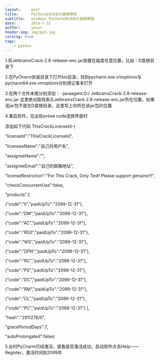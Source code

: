 ```yaml
---
layout:     post
title:      PyCharm2018永久破解教程
subtitle:   windows PyCharm2018永久破解教程
date:       2019-7-31
author:     youyr
header-img: img/py2.jpg
catalog: true
tags:
    - python
---
```


1.将JetbrainsCrack-2.8-release-enc.jar放置在磁盘任意位置，比如：D盘根目录下


2.在PyCharm安装目录下打开bin目录，找到pycharm.exe.vmoptions与pycharm64.exe.vmoptions分别用记事本打开


3.在两个文件末尾分别添加：
-javaagent:D:/ JetbrainsCrack-2.8-release-enc.jar
这里绝对路径表示JetbrainsCrack-2.8-release-enc.jar所在位置，如果该jar包不是在D盘根目录，这里写上你所在该jar包的位置


4.重启软件，在出现avtive code选择界面时

添加如下代码
ThisCrackLicenseId-{

"licenseId":"ThisCrackLicenseId",

"licenseeName":"自己的用户名",

"assigneeName":"",

"assigneeEmail":"自己的邮箱地址",

"licenseRestriction":"For This Crack, Only Test! Please support genuine!!!",

"checkConcurrentUse":false,

"products":[

{"code":"II","paidUpTo":"2099-12-31"},

{"code":"DM","paidUpTo":"2099-12-31"},

{"code":"AC","paidUpTo":"2099-12-31"},

{"code":"RS0","paidUpTo":"2099-12-31"},

{"code":"WS","paidUpTo":"2099-12-31"},

{"code":"DPN","paidUpTo":"2099-12-31"},

{"code":"RC","paidUpTo":"2099-12-31"},

{"code":"PS","paidUpTo":"2099-12-31"},

{"code":"DC","paidUpTo":"2099-12-31"},

{"code":"RM","paidUpTo":"2099-12-31"},

{"code":"CL","paidUpTo":"2099-12-31"},

{"code":"PC","paidUpTo":"2099-12-31"}
],

"hash":"2911276/0",

"gracePeriodDays":7,

"autoProlongated":false}

5.此时PyCharm已经激活，查看是否激活成功，启动软件点击Help——Register，激活时间到2099年


